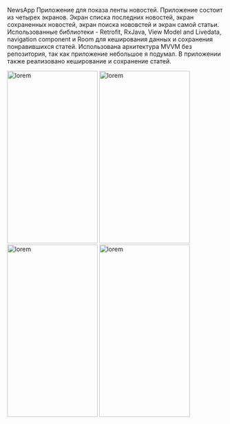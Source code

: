 NewsApp
Приложение для показа ленты новостей. Приложение состоит из четырех экранов. Экран списка последних новостей, экран сохраненных новостей, экран поиска нововстей и экран самой статьи.
Использованные библиотеки - 
Retrofit, 
RxJava, 
View Model and Livedata,
navigation component и Room для кеширования данных и сохранения понравившихся статей.
Использована архитектура MVVM без репозитория, так как приложение небольшое я подумал. В приложении также реализовано кеширование и сохранение статей.


<img src="https://github.com/vvvvvvvvvvvvvvvvvvvvvvvvv/NewsApp/blob/master/appPhoto.jpg" 
  width="210" height="400" alt="lorem">
  <img src="https://github.com/vvvvvvvvvvvvvvvvvvvvvvvvv/NewsApp/blob/master/AppPhoto2.jpg" 
  width="210" height="400" alt="lorem">
  <img src="https://github.com/vvvvvvvvvvvvvvvvvvvvvvvvv/NewsApp/blob/master/appPhoto3.jpg" 
width="210" height="400" alt="lorem">
  <img src="https://github.com/vvvvvvvvvvvvvvvvvvvvvvvvv/NewsApp/blob/master/appPhoto4.jpg" 
  width="210" height="400" alt="lorem">
